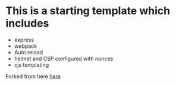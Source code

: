 # This is a starting template which includes

- express
- webpack
- Auto reload
- helmet and CSP configured with nonces
- cjs templating

Forked from here [here](https://github.com/kenanpengyou/express-webpack-full-live-reload-example)
